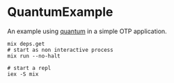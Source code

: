 # QuantumExample

An example using [quantum](https://github.com/c-rack/quantum-elixir) in a simple OTP application.

```
mix deps.get
# start as non interactive process
mix run --no-halt

# start a repl
iex -S mix
```
